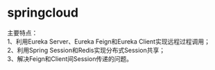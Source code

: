 # springcloud

主要特点：<br>
1、利用Eureka Server、Eureka Feign和Eureka Client实现远程过程调用；<br>
2、利用Spring Session和Redis实现分布式Session共享；<br>
3、解决Feign和Client间Session传递的问题。<br>
